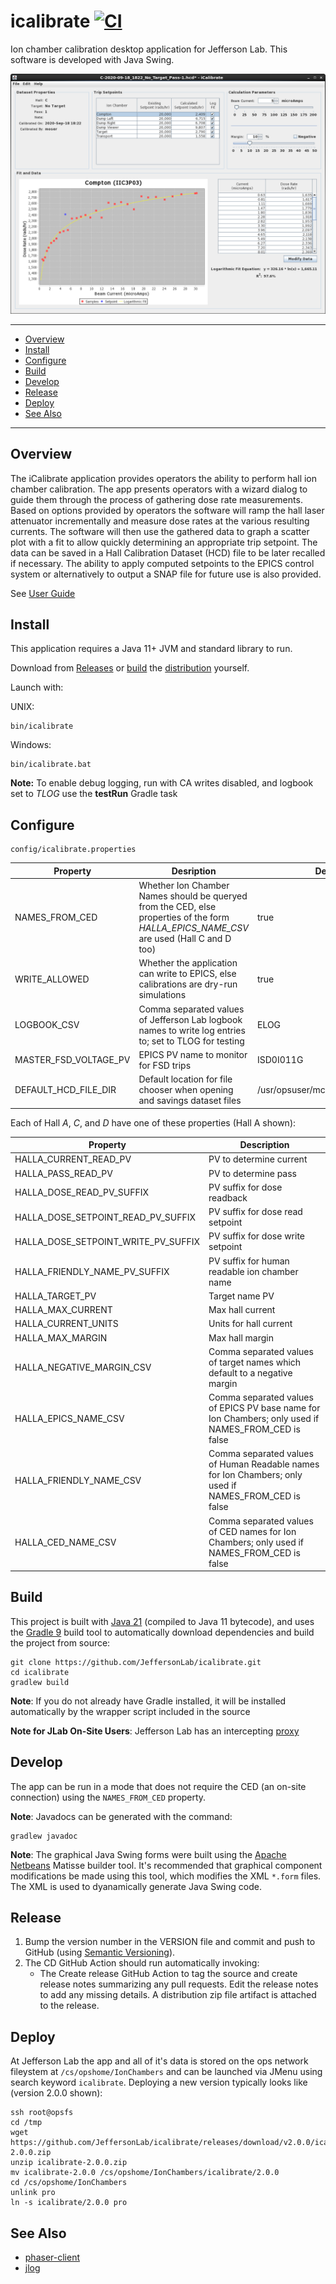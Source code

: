 # icalibrate [![CI](https://github.com/JeffersonLab/icalibrate/actions/workflows/ci.yaml/badge.svg)](https://github.com/JeffersonLab/icalibrate/actions/workflows/ci.yaml)
Ion chamber calibration desktop application for Jefferson Lab.  This software is developed with Java Swing.

![Screenshot](https://raw.githubusercontent.com/JeffersonLab/icalibrate/master/doc/Screenshot.png)

---
 - [Overview](https://github.com/JeffersonLab/icalibrate#overview)
 - [Install](https://github.com/JeffersonLab/icalibrate#install)
 - [Configure](https://github.com/JeffersonLab/icalibrate#configure)
 - [Build](https://github.com/JeffersonLab/icalibrate#build)
 - [Develop](https://github.com/JeffersonLab/icalibrate#develop)
 - [Release](https://github.com/JeffersonLab/icalibrate#release)
 - [Deploy](https://github.com/JeffersonLab/icalibrate#deploy)  
 - [See Also](https://github.com/JeffersonLab/icalibrate#see-also)
---

## Overview
The iCalibrate application provides operators the ability to perform hall ion chamber calibration.   The app presents operators with a wizard dialog to guide them through the process of gathering dose rate measurements.  Based on options provided by operators the software will ramp the hall laser attenuator incrementally and measure dose rates at the various resulting currents.  The software will then use the gathered data to graph a scatter plot with a fit to allow quickly determining an appropriate trip setpoint.  The data can be saved in a Hall Calibration Dataset (HCD) file to be later recalled if necessary.  The ability to apply computed setpoints to the EPICS control system or alternatively to output a SNAP file for future use is also provided.

See [User Guide](https://github.com/JeffersonLab/icalibrate/raw/refs/heads/main/doc/iCalibrate%20User%20Guide.docx)

## Install
This application requires a Java 11+ JVM and standard library to run.

Download from [Releases](https://github.com/JeffersonLab/icalibrate/releases) or [build](https://github.com/JeffersonLab/icalibrate#build) the [distribution](https://github.com/JeffersonLab/icalibrate#release) yourself.

Launch with:

UNIX:
```
bin/icalibrate
```
Windows:
```
bin/icalibrate.bat
```

**Note:** To enable debug logging, run with CA writes disabled, and logbook set to _TLOG_ use the __testRun__ Gradle task

## Configure
```
config/icalibrate.properties
```
| Property | Desription | Default |
|---|---|---|
| NAMES_FROM_CED | Whether Ion Chamber Names should be queryed from the CED, else properties of the form _HALLA_EPICS_NAME_CSV_ are used (Hall C and D too) | true |
| WRITE_ALLOWED | Whether the application can write to EPICS, else calibrations are dry-run simulations | true |
| LOGBOOK_CSV | Comma separated values of Jefferson Lab logbook names to write log entries to; set to TLOG for testing | ELOG |
| MASTER_FSD_VOLTAGE_PV | EPICS PV name to monitor for FSD trips | ISD0I011G |
| DEFAULT_HCD_FILE_DIR | Default location for file chooser when opening and savings dataset files | /usr/opsuser/mccops/IonChambers |

Each of Hall _A_, _C_, and _D_ have one of these properties (Hall A shown):

| Property |Description |
|---|---|
| HALLA_CURRENT_READ_PV | PV to determine current |
| HALLA_PASS_READ_PV | PV to determine pass |
| HALLA_DOSE_READ_PV_SUFFIX | PV suffix for dose readback |
| HALLA_DOSE_SETPOINT_READ_PV_SUFFIX | PV suffix for dose read setpoint |
| HALLA_DOSE_SETPOINT_WRITE_PV_SUFFIX | PV suffix for dose write setpoint |
| HALLA_FRIENDLY_NAME_PV_SUFFIX | PV suffix for human readable ion chamber name |
| HALLA_TARGET_PV | Target name PV |
| HALLA_MAX_CURRENT | Max hall current |
| HALLA_CURRENT_UNITS | Units for hall current |
| HALLA_MAX_MARGIN | Max hall margin |
| HALLA_NEGATIVE_MARGIN_CSV | Comma separated values of target names which default to a negative margin |
| HALLA_EPICS_NAME_CSV | Comma separated values of EPICS PV base name for Ion Chambers; only used if NAMES_FROM_CED is false |
| HALLA_FRIENDLY_NAME_CSV | Comma separated values of Human Readable names for Ion Chambers; only used if NAMES_FROM_CED is false |
| HALLA_CED_NAME_CSV | Comma separated values of CED names for Ion Chambers; only used if NAMES_FROM_CED is false |

## Build
This project is built with [Java 21](https://adoptium.net/) (compiled to Java 11 bytecode), and uses the [Gradle 9](https://gradle.org/) build tool to automatically download dependencies and build the project from source:

```
git clone https://github.com/JeffersonLab/icalibrate.git
cd icalibrate
gradlew build
```

**Note**: If you do not already have Gradle installed, it will be installed automatically by the wrapper script included in the source

**Note for JLab On-Site Users**: Jefferson Lab has an intercepting [proxy](https://gist.github.com/slominskir/92c25a033db93a90184a5994e71d0b78)

## Develop
The app can be run in a mode that does not require the CED (an on-site connection) using the `NAMES_FROM_CED` property.

**Note**: Javadocs can be generated with the command:
```
gradlew javadoc
```

**Note**: The graphical Java Swing forms were built using the [Apache Netbeans](https://netbeans.apache.org/) Matisse builder tool.  It's recommended that graphical component modifications be made using this tool, which modifies the XML `*.form` files.  The XML is used to dyanamically generate Java Swing code.

## Release
1. Bump the version number in the VERSION file and commit and push to GitHub (using [Semantic Versioning](https://semver.org/)).
1. The CD GitHub Action should run automatically invoking:
     - The Create release GitHub Action to tag the source and create release notes summarizing any pull requests. Edit the release notes to add any missing details. A distribution zip file artifact is attached to the release.

## Deploy
At Jefferson Lab the app and all of it's data is stored on the ops network fileystem at `/cs/opshome/IonChambers` and can be launched via JMenu using search keyword `icalibrate`.  Deploying a new version typically looks like (version 2.0.0 shown):

```
ssh root@opsfs
cd /tmp
wget https://github.com/JeffersonLab/icalibrate/releases/download/v2.0.0/icalibrate-2.0.0.zip
unzip icalibrate-2.0.0.zip
mv icalibrate-2.0.0 /cs/opshome/IonChambers/icalibrate/2.0.0
cd /cs/opshome/IonChambers
unlink pro
ln -s icalibrate/2.0.0 pro
```

## See Also
   - [phaser-client](https://github.com/JeffersonLab/phaser-client)
   - [jlog](https://github.com/JeffersonLab/jlog) 
